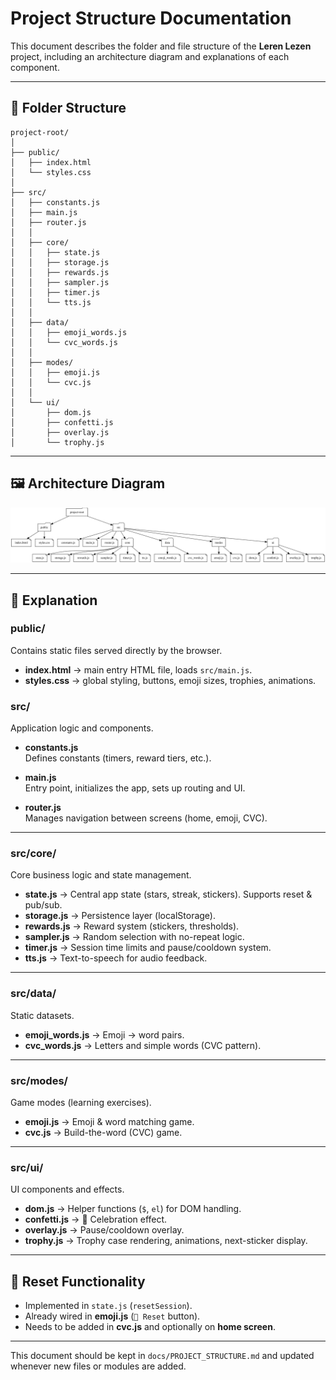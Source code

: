 # Project Structure Documentation

This document describes the folder and file structure of the **Leren Lezen** project,
including an architecture diagram and explanations of each component.

---

## 📂 Folder Structure

```
project-root/
│
├── public/
│   ├── index.html
│   └── styles.css
│
├── src/
│   ├── constants.js
│   ├── main.js
│   ├── router.js
│   │
│   ├── core/
│   │   ├── state.js
│   │   ├── storage.js
│   │   ├── rewards.js
│   │   ├── sampler.js
│   │   ├── timer.js
│   │   └── tts.js
│   │
│   ├── data/
│   │   ├── emoji_words.js
│   │   └── cvc_words.js
│   │
│   ├── modes/
│   │   ├── emoji.js
│   │   └── cvc.js
│   │
│   └── ui/
│       ├── dom.js
│       ├── confetti.js
│       ├── overlay.js
│       └── trophy.js
```

---

## 🖼 Architecture Diagram

![Project Structure](project_structure.svg)

---

## 📖 Explanation

### **public/**
Contains static files served directly by the browser.
- **index.html** → main entry HTML file, loads `src/main.js`.
- **styles.css** → global styling, buttons, emoji sizes, trophies, animations.

### **src/**
Application logic and components.

- **constants.js**  
  Defines constants (timers, reward tiers, etc.).

- **main.js**  
  Entry point, initializes the app, sets up routing and UI.

- **router.js**  
  Manages navigation between screens (home, emoji, CVC).

---

### **src/core/**
Core business logic and state management.
- **state.js** → Central app state (stars, streak, stickers). Supports reset & pub/sub.
- **storage.js** → Persistence layer (localStorage).
- **rewards.js** → Reward system (stickers, thresholds).
- **sampler.js** → Random selection with no-repeat logic.
- **timer.js** → Session time limits and pause/cooldown system.
- **tts.js** → Text-to-speech for audio feedback.

---

### **src/data/**
Static datasets.
- **emoji_words.js** → Emoji → word pairs.
- **cvc_words.js** → Letters and simple words (CVC pattern).

---

### **src/modes/**
Game modes (learning exercises).
- **emoji.js** → Emoji & word matching game.
- **cvc.js** → Build-the-word (CVC) game.

---

### **src/ui/**
UI components and effects.
- **dom.js** → Helper functions (`$`, `el`) for DOM handling.
- **confetti.js** → 🎉 Celebration effect.
- **overlay.js** → Pause/cooldown overlay.
- **trophy.js** → Trophy case rendering, animations, next-sticker display.

---

## 🔄 Reset Functionality
- Implemented in `state.js` (`resetSession`).
- Already wired in **emoji.js** (`🔄 Reset` button).
- Needs to be added in **cvc.js** and optionally on **home screen**.

---

This document should be kept in `docs/PROJECT_STRUCTURE.md` and updated whenever new files or modules are added.
